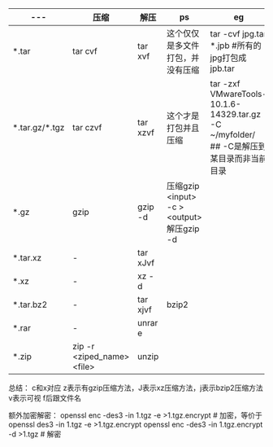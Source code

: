 |---|压缩|解压|ps|eg|
|---|---|---|---|---|
|*.tar|tar cvf|tar xvf|这个仅仅是多文件打包，并没有压缩|tar -cvf jpg.tar *.jpb #所有的jpg打包成jpb.tar|
|\*.tar.gz/\*.tgz|tar czvf|tar xzvf|这个才是打包并且压缩|tar -zxf VMwareTools-10.1.6-14329.tar.gz -C ~/myfolder/ ## -C是解压到某目录而非当前目录|
|*.gz|gzip|gzip -d|压缩gzip \<input> -c >\<output> <br> 解压gzip -d|
|*.tar.xz|-|tar xJvf|
|*.xz|-|xz -d|
|*.tar.bz2|-|tar xjvf|bzip2|
|*.rar|-|unrar e|
|*.zip|zip -r \<ziped_name> \<file>|unzip|

总结：
c和x对应
z表示有gzip压缩方法，J表示xz压缩方法，j表示bzip2压缩方法
v表示可视
f后跟文件名

额外加密解密：
openssl enc -des3 -in 1.tgz -e >1.tgz.encrypt # 加密，等价于openssl des3 -in 1.tgz -e >1.tgz.encrypt
openssl enc -des3 -in 1.tgz.encrypt -d >1.tgz # 解密
